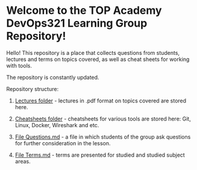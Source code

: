 # Welcome to the TOP Academy DevOps321 Learning Group Repository!


Hello! This repository is a place that collects questions from students, lectures and terms on topics covered, as well as cheat sheets for working with tools.

The repository is constantly updated.

Repository structure:

1. [Lectures folder](https://github.com/devops321-top/shared/tree/736c44f085ba827e4dabb80a07c7e4cd6e9e8c8c/Lectures) - lectures in .pdf format on topics covered are stored here.

2. [Cheatsheets folder](https://github.com/devops321-top/shared/tree/736c44f085ba827e4dabb80a07c7e4cd6e9e8c8c/cheatsheets) - cheatsheets for various tools are stored here: Git, Linux, Docker, Wireshark and etc.

3. [File Questions.md](https://github.com/devops321-top/shared/blob/736c44f085ba827e4dabb80a07c7e4cd6e9e8c8c/Questions.md) - a file in which students of the group ask questions for further consideration in the lesson.

5. [File Terms.md](https://github.com/devops321-top/shared/blob/736c44f085ba827e4dabb80a07c7e4cd6e9e8c8c/Terms.md) - terms are presented for studied and studied subject areas.
